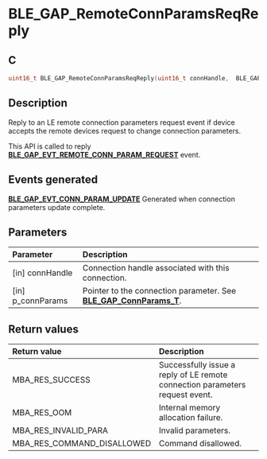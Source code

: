 # BLE_GAP_RemoteConnParamsReqReply

## C

```c
uint16_t BLE_GAP_RemoteConnParamsReqReply(uint16_t connHandle,  BLE_GAP_ConnParams_T *p_connParams);
```

## Description

Reply to an LE remote connection parameters request event if device accepts the remote devices request to change connection parameters. 

This API is called to reply **[BLE_GAP_EVT_REMOTE_CONN_PARAM_REQUEST](GUID-ADCFB5AA-F06E-4ED9-9227-592A5CE40F39.md)** event.

## Events generated

**[BLE_GAP_EVT_CONN_PARAM_UPDATE](GUID-ADCFB5AA-F06E-4ED9-9227-592A5CE40F39.md)** Generated when connection parameters update complete.

## Parameters

|Parameter|Description|
|:---|:---|
|\[in\] connHandle|Connection handle associated with this connection.|
|\[in\] p_connParams|Pointer to the connection parameter. See **[BLE_GAP_ConnParams_T](GUID-E210D053-5A6C-4E6F-8FAF-807AA8E75B98.md)**.|

## Return values

|Return value|Description|
|:---|:---|
MBA_RES_SUCCESS|Successfully issue a reply of LE remote connection parameters request event.|
MBA_RES_OOM|Internal memory allocation failure.|
MBA_RES_INVALID_PARA|Invalid parameters.|
MBA_RES_COMMAND_DISALLOWED|Command disallowed.|
